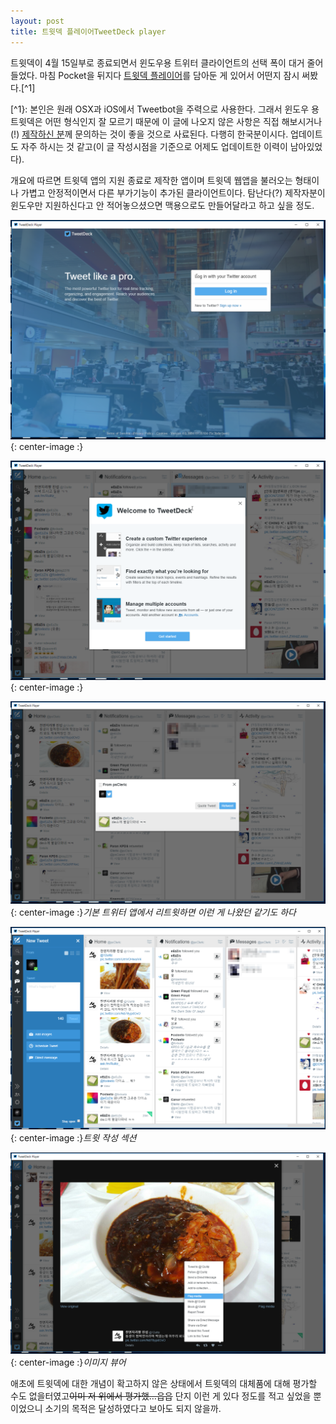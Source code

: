 ```yaml
---
layout: post
title: 트윗덱 플레이어TweetDeck player
---
```

트윗덱이 4월 15일부로 종료되면서 윈도우용 트위터 클라이언트의 선택 폭이 대거 줄어들었다. 마침 Pocket을 뒤지다 [트윗덱 플레이어](https://github.com/sokcuri/TweetDeckPlayer)를 담아둔 게 있어서 어떤지 잠시 써봤다.[^1]

[^1}: 본인은 원래 OSX과 iOS에서 Tweetbot을 주력으로 사용한다. 그래서 윈도우 용 트윗덱은 어떤 형식인지 잘 모르기 때문에 이 글에 나오지 않은 사항은 직접 해보시거나(!) [제작하신 분](https://twitter.com/sokcuri)께 문의하는 것이 좋을 것으로 사료된다. 다행히 한국분이시다. 업데이트도 자주 하시는 것 같고(이 글 작성시점을 기준으로 어제도 업데이트한 이력이 남아있었다).

개요에 따르면 트윗덱 앱의 지원 종료로 제작한 앱이며 트윗덱 웹앱을 불러오는 형태이나 가볍고 안정적이면서 다른 부가기능이 추가된 클라이언트이다. 탐난다(?) 제작자분이 윈도우만 지원하신다고 안 적어놓으셨으면 맥용으로도 만들어달라고 하고 싶을 정도.

![](/Resources/2016-04-22/1.png){: center-image :}

![](/Resources/2016-04-22/2.png){: center-image :}

![](/Resources/2016-04-22/RT.png){: center-image :}*기본 트위터 앱에서 리트윗하면 이런 게 나왔던 같기도 하다*

![](/Resources/2016-04-22/composetweet.png){: center-image :}*트윗 작성 섹션*

![](/Resources/2016-04-22/Image.png){: center-image :}*이미지 뷰어*

애초에 트윗덱에 대한 개념이 확고하지 않은 상태에서 트윗덱의 대체품에 대해 평가할 수도 없을터였고~~이미 저 위에서 평가했…읍읍~~ 단지 이런 게 있다 정도를 적고 싶었을 뿐이었으니 소기의 목적은 달성하였다고 보아도 되지 않을까.
